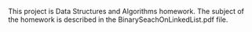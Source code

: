 This project is Data Structures and Algorithms homework.
The subject of the homework is described in the BinarySeachOnLinkedList.pdf file.
